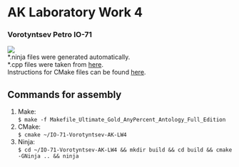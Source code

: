 # AK Laboratory Work 4
### Vorotyntsev Petro IO-71
 ![](https://img.shields.io/github/release/BioWar/IO-71-Vorotyntsev-AK-LW4)
 <br>
\*.ninja files were generated automatically.
<br>
\*.cpp files were taken from [here](https://habr.com/en/post/155201/ ).
<br>
Instructions for CMake files can be found [here]( https://mirkokiefer.com/cmake-by-example-f95eb47d45b1 ).
<br>
## Commands for assembly
1. Make: <br>
`$ make -f Makefile_Ultimate_Gold_AnyPercent_Antology_Full_Edition`
2. CMake:<br>
`$ cmake ~/IO-71-Vorotyntsev-AK-LW4`
3. Ninja:<br>
`$ cd ~/IO-71-Vorotyntsev-AK-LW4 && mkdir build && cd build && cmake -GNinja .. && ninja`
    
